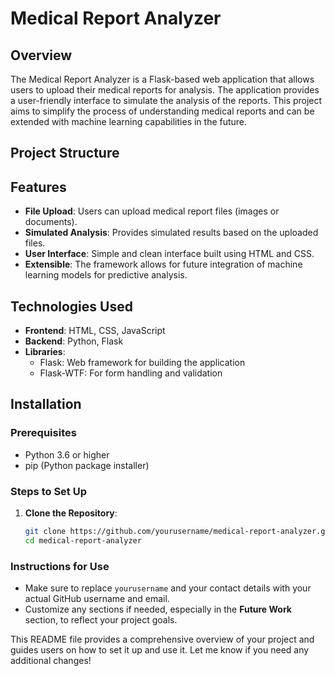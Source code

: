 # Medical Report Analyzer

## Overview

The Medical Report Analyzer is a Flask-based web application that allows users to upload their medical reports for analysis. The application provides a user-friendly interface to simulate the analysis of the reports. This project aims to simplify the process of understanding medical reports and can be extended with machine learning capabilities in the future.

## Project Structure


## Features

- **File Upload**: Users can upload medical report files (images or documents).
- **Simulated Analysis**: Provides simulated results based on the uploaded files.
- **User Interface**: Simple and clean interface built using HTML and CSS.
- **Extensible**: The framework allows for future integration of machine learning models for predictive analysis.

## Technologies Used

- **Frontend**: HTML, CSS, JavaScript
- **Backend**: Python, Flask
- **Libraries**: 
  - Flask: Web framework for building the application
  - Flask-WTF: For form handling and validation

## Installation

### Prerequisites

- Python 3.6 or higher
- pip (Python package installer)

### Steps to Set Up

1. **Clone the Repository**:

   ```bash
   git clone https://github.com/yourusername/medical-report-analyzer.git
   cd medical-report-analyzer

### Instructions for Use

- Make sure to replace `yourusername` and your contact details with your actual GitHub username and email.
- Customize any sections if needed, especially in the **Future Work** section, to reflect your project goals.

This README file provides a comprehensive overview of your project and guides users on how to set it up and use it. Let me know if you need any additional changes!
